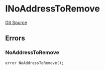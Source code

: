 # INoAddressToRemove
[Git Source](https://github.com/thrackle-io/aquifi-rules-v1/blob/35ec513a185f22e7ba035815b9ced8c0ef1497a9/src/common/IErrors.sol)


## Errors
### NoAddressToRemove

```solidity
error NoAddressToRemove();
```

